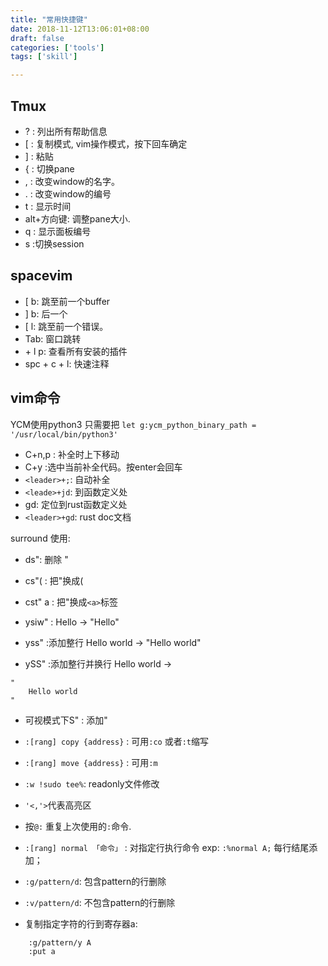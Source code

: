 ```yaml
---
title: "常用快捷键"
date: 2018-11-12T13:06:01+08:00
draft: false
categories: ['tools']
tags: ['skill']

---
```


## Tmux

<!--more-->
- ? : 列出所有帮助信息
- [ : 复制模式, vim操作模式，按下回车确定
- ] : 粘贴
- { : 切换pane
- , : 改变window的名字。
- . : 改变window的编号
- t : 显示时间
- alt+方向键: 调整pane大小.
- q : 显示面板编号
- s :切换session

## spacevim 

- [ b: 跳至前一个buffer
- ] b: 后一个
- [ l: 跳至前一个错误。
- Tab: 窗口跳转
- <leader> + l p: 查看所有安装的插件
- spc + c + l: 快速注释


## vim命令
YCM使用python3 只需要把
`let g:ycm_python_binary_path = '/usr/local/bin/python3'`

- C+n,p : 补全时上下移动
- C+y :选中当前补全代码。按enter会回车
- `<leader>+;`: 自动补全
- `<leade>+jd`: 到函数定义处
- gd: 定位到rust函数定义处
- `<leader>+gd`: rust doc文档

surround 使用:

- ds": 删除 "
- cs"( : 把"换成(
- cst" a : 把"换成`<a>`标签
- ysiw" : Hello -> "Hello"

- yss" :添加整行 Hello world -> "Hello world"
- ySS" :添加整行并换行 Hello world ->

```shell
"
    Hello world
"
```
- 可视模式下S" : 添加"

- `:[rang] copy {address}` : 可用`:co` 或者`:t`缩写
- `:[rang] move {address}` : 可用`:m`
- `:w !sudo tee%`: readonly文件修改
- `'<,'>`代表高亮区
- 按`@:` 重复上次使用的`:`命令.
- `:[rang] normal 「命令」` : 对指定行执行命令 exp: `:%normal A;` 每行结尾添加；
- `:g/pattern/d`: 包含pattern的行删除
- `:v/pattern/d`: 不包含pattern的行删除
- 复制指定字符的行到寄存器a:

```shell
    :g/pattern/y A 
    :put a
```



